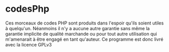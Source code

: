 # codesPhp
Ces morceaux de codes PHP sont produits dans l'espoir qu'ils soient utiles à quelqu'un.
Néanmoins il n'y a aucune autre garantie sans même la garantie implicite de qualité marchande
ou pour tout autre utilisation qui m'amenarait à être engagé en tant qu'auteur.
Ce programme est donc livré avec la licence GPLv3
